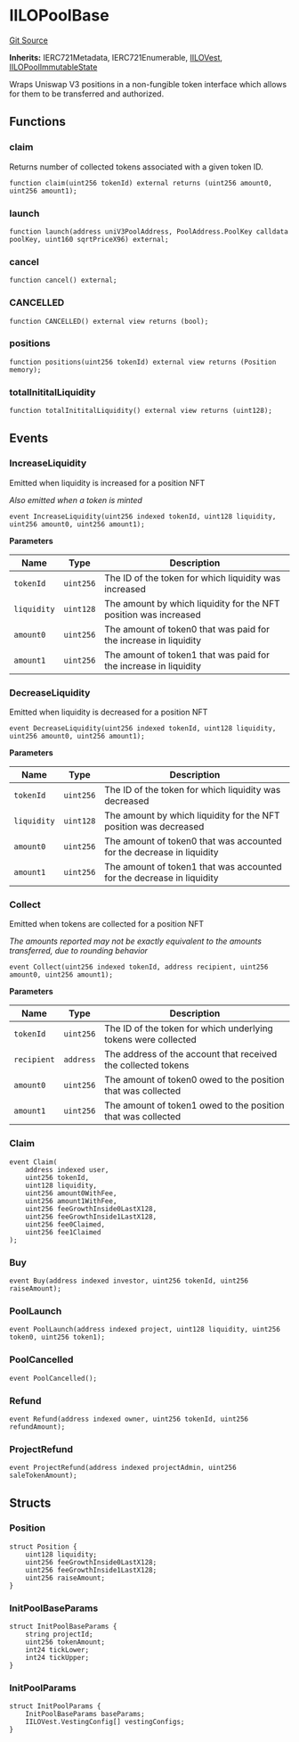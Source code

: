 # IILOPoolBase
[Git Source](https://github.com/KYRDTeam/ilo-contracts/blob/e40a6cd6fab3cc84638afa793f4d9e791b183158/src/interfaces/IILOPoolBase.sol)

**Inherits:**
IERC721Metadata, IERC721Enumerable, [IILOVest](/src/interfaces/IILOVest.sol/interface.IILOVest.md), [IILOPoolImmutableState](/src/interfaces/IILOPoolImmutableState.sol/interface.IILOPoolImmutableState.md)

Wraps Uniswap V3 positions in a non-fungible token interface which allows for them to be transferred
and authorized.


## Functions
### claim

Returns number of collected tokens associated with a given token ID.


```solidity
function claim(uint256 tokenId) external returns (uint256 amount0, uint256 amount1);
```

### launch


```solidity
function launch(address uniV3PoolAddress, PoolAddress.PoolKey calldata poolKey, uint160 sqrtPriceX96) external;
```

### cancel


```solidity
function cancel() external;
```

### CANCELLED


```solidity
function CANCELLED() external view returns (bool);
```

### positions


```solidity
function positions(uint256 tokenId) external view returns (Position memory);
```

### totalInititalLiquidity


```solidity
function totalInititalLiquidity() external view returns (uint128);
```

## Events
### IncreaseLiquidity
Emitted when liquidity is increased for a position NFT

*Also emitted when a token is minted*


```solidity
event IncreaseLiquidity(uint256 indexed tokenId, uint128 liquidity, uint256 amount0, uint256 amount1);
```

**Parameters**

|Name|Type|Description|
|----|----|-----------|
|`tokenId`|`uint256`|The ID of the token for which liquidity was increased|
|`liquidity`|`uint128`|The amount by which liquidity for the NFT position was increased|
|`amount0`|`uint256`|The amount of token0 that was paid for the increase in liquidity|
|`amount1`|`uint256`|The amount of token1 that was paid for the increase in liquidity|

### DecreaseLiquidity
Emitted when liquidity is decreased for a position NFT


```solidity
event DecreaseLiquidity(uint256 indexed tokenId, uint128 liquidity, uint256 amount0, uint256 amount1);
```

**Parameters**

|Name|Type|Description|
|----|----|-----------|
|`tokenId`|`uint256`|The ID of the token for which liquidity was decreased|
|`liquidity`|`uint128`|The amount by which liquidity for the NFT position was decreased|
|`amount0`|`uint256`|The amount of token0 that was accounted for the decrease in liquidity|
|`amount1`|`uint256`|The amount of token1 that was accounted for the decrease in liquidity|

### Collect
Emitted when tokens are collected for a position NFT

*The amounts reported may not be exactly equivalent to the amounts transferred, due to rounding behavior*


```solidity
event Collect(uint256 indexed tokenId, address recipient, uint256 amount0, uint256 amount1);
```

**Parameters**

|Name|Type|Description|
|----|----|-----------|
|`tokenId`|`uint256`|The ID of the token for which underlying tokens were collected|
|`recipient`|`address`|The address of the account that received the collected tokens|
|`amount0`|`uint256`|The amount of token0 owed to the position that was collected|
|`amount1`|`uint256`|The amount of token1 owed to the position that was collected|

### Claim

```solidity
event Claim(
    address indexed user,
    uint256 tokenId,
    uint128 liquidity,
    uint256 amount0WithFee,
    uint256 amount1WithFee,
    uint256 feeGrowthInside0LastX128,
    uint256 feeGrowthInside1LastX128,
    uint256 fee0Claimed,
    uint256 fee1Claimed
);
```

### Buy

```solidity
event Buy(address indexed investor, uint256 tokenId, uint256 raiseAmount);
```

### PoolLaunch

```solidity
event PoolLaunch(address indexed project, uint128 liquidity, uint256 token0, uint256 token1);
```

### PoolCancelled

```solidity
event PoolCancelled();
```

### Refund

```solidity
event Refund(address indexed owner, uint256 tokenId, uint256 refundAmount);
```

### ProjectRefund

```solidity
event ProjectRefund(address indexed projectAdmin, uint256 saleTokenAmount);
```

## Structs
### Position

```solidity
struct Position {
    uint128 liquidity;
    uint256 feeGrowthInside0LastX128;
    uint256 feeGrowthInside1LastX128;
    uint256 raiseAmount;
}
```

### InitPoolBaseParams

```solidity
struct InitPoolBaseParams {
    string projectId;
    uint256 tokenAmount;
    int24 tickLower;
    int24 tickUpper;
}
```

### InitPoolParams

```solidity
struct InitPoolParams {
    InitPoolBaseParams baseParams;
    IILOVest.VestingConfig[] vestingConfigs;
}
```

